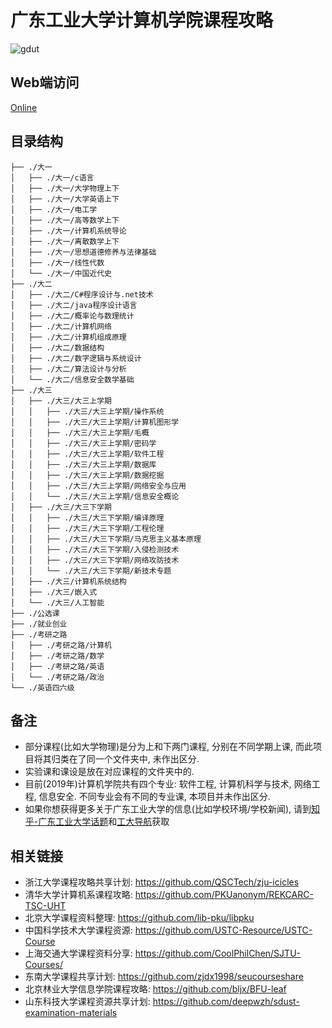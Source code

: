 # 广东工业大学计算机学院课程攻略
![gdut](https://user-images.githubusercontent.com/31237954/58875305-be5b1980-86fd-11e9-97b4-cbe0a177711b.png)

## Web端访问
[Online](https://brenner8023.github.io/gdut-course)

## 目录结构
```shell
├── ./大一
│   ├── ./大一/c语言
│   ├── ./大一/大学物理上下
│   ├── ./大一/大学英语上下
│   ├── ./大一/电工学
│   ├── ./大一/高等数学上下
│   ├── ./大一/计算机系统导论
│   ├── ./大一/离散数学上下
│   ├── ./大一/思想道德修养与法律基础
│   ├── ./大一/线性代数
│   └── ./大一/中国近代史
├── ./大二
│   ├── ./大二/C#程序设计与.net技术
│   ├── ./大二/java程序设计语言
│   ├── ./大二/概率论与数理统计
│   ├── ./大二/计算机网络
│   ├── ./大二/计算机组成原理
│   ├── ./大二/数据结构
│   ├── ./大二/数字逻辑与系统设计
│   ├── ./大二/算法设计与分析
│   └── ./大二/信息安全数学基础
├── ./大三
│   ├── ./大三/大三上学期
│   │   ├── ./大三/大三上学期/操作系统
│   │   ├── ./大三/大三上学期/计算机图形学
│   │   ├── ./大三/大三上学期/毛概
│   │   ├── ./大三/大三上学期/密码学
│   │   ├── ./大三/大三上学期/软件工程
│   │   ├── ./大三/大三上学期/数据库
│   │   ├── ./大三/大三上学期/数据挖掘
│   │   ├── ./大三/大三上学期/网络安全与应用
│   │   └── ./大三/大三上学期/信息安全概论
│   ├── ./大三/大三下学期
│   │   ├── ./大三/大三下学期/编译原理
│   │   ├── ./大三/大三下学期/工程伦理
│   │   ├── ./大三/大三下学期/马克思主义基本原理
│   │   ├── ./大三/大三下学期/入侵检测技术
│   │   ├── ./大三/大三下学期/网络攻防技术
│   │   └── ./大三/大三下学期/新技术专题
│   ├── ./大三/计算机系统结构
│   ├── ./大三/嵌入式
│   └── ./大三/人工智能
├── ./公选课
├── ./就业创业
├── ./考研之路
│   ├── ./考研之路/计算机
│   ├── ./考研之路/数学
│   ├── ./考研之路/英语
│   └── ./考研之路/政治
└── ./英语四六级
```

## 备注
- 部分课程(比如大学物理)是分为上和下两门课程, 分别在不同学期上课, 而此项目将其归类在了同一个文件夹中, 未作出区分.
- 实验课和课设是放在对应课程的文件夹中的.
- 目前(2019年)计算机学院共有四个专业: 软件工程, 计算机科学与技术, 网络工程, 信息安全. 不同专业会有不同的专业课, 本项目并未作出区分.
- 如果你想获得更多关于广东工业大学的信息(比如学校环境/学校新闻), 请到[知乎-广东工业大学话题](https://www.zhihu.com/topic/19604314/)和[工大导航](https://github.com/brenner8023/gdut-nav)获取

## 相关链接
- 浙江大学课程攻略共享计划: https://github.com/QSCTech/zju-icicles
- 清华大学计算机系课程攻略: https://github.com/PKUanonym/REKCARC-TSC-UHT
- 北京大学课程资料整理: https://github.com/lib-pku/libpku
- 中国科学技术大学课程资源: https://github.com/USTC-Resource/USTC-Course
- 上海交通大学课程资料分享: https://github.com/CoolPhilChen/SJTU-Courses/
- 东南大学课程共享计划: https://github.com/zjdx1998/seucourseshare
- 北京林业大学信息学院课程攻略: https://github.com/bljx/BFU-leaf
- 山东科技大学课程资源共享计划: https://github.com/deepwzh/sdust-examination-materials
